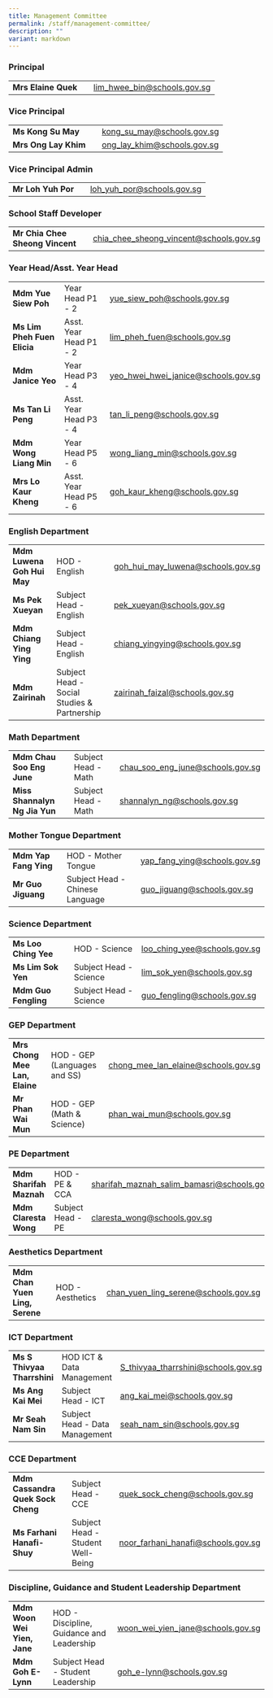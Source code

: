 ```yaml
---
title: Management Committee
permalink: /staff/management-committee/
description: ""
variant: markdown
---
```

### Principal 

|  |  |  |
| -------- | -------- | -------- |
| **Mrs Elaine Quek** |    | <a href="lim_hwee_bin@schools.gov.sg">lim_hwee_bin@schools.gov.sg</a>     |

### Vice Principal 

|  |  |  |
| -------- | -------- | -------- |
| **Ms Kong Su May** |   | <a href="kong_su_may@schools.gov.sg">kong_su_may@schools.gov.sg</a>     |
| **Mrs Ong Lay Khim** |   | <a href="ong_lay_khim@schools.gov.sg">ong_lay_khim@schools.gov.sg</a>     |

### Vice Principal Admin

|  |  |  |
| -------- | -------- | -------- |
| **Mr Loh Yuh Por** |    | <a href="loh_yuh_por@schools.gov.sg">loh_yuh_por@schools.gov.sg</a>     |

### School Staff Developer

|  |  |  |
| -------- | -------- | -------- |
| **Mr Chia Chee Sheong Vincent** |    | <a href="chia_chee_sheong_vincent@schools.gov.sg">chia_chee_sheong_vincent@schools.gov.sg</a>     |



### Year Head/Asst. Year Head

| |  |  | 
| -------- | -------- | -------- |
| **Mdm Yue Siew Poh** | Year Head P1 - 2   | <a href="yue_siew_poh@schools.gov.sg">yue_siew_poh@schools.gov.sg</a>     |
| **Ms Lim Pheh Fuen Elicia** | Asst. Year Head P1 - 2   | <a href="lim_pheh_fuen@schools.gov.sg">lim_pheh_fuen@schools.gov.sg</a>     |
| **Mdm Janice Yeo** | Year Head P3 - 4   | <a href="yeo_hwei_hwei_janice@schools.gov.sg">yeo_hwei_hwei_janice@schools.gov.sg</a>     |
| **Ms Tan Li Peng** | Asst. Year Head P3 - 4    | <a href="tan_li_peng@schools.gov.sg">tan_li_peng@schools.gov.sg</a>     |
| **Mdm Wong Liang Min** | Year Head P5 - 6   | <a href="wong_liang_min@schools.gov.sg">wong_liang_min@schools.gov.sg</a>     |
| **Mrs Lo Kaur Kheng** | Asst. Year Head P5 - 6    | <a href="goh_kaur_kheng@schools.gov.s">goh_kaur_kheng@schools.gov.sg</a>     |

### English Department

| |  |  | 
| -------- | -------- | -------- |
| **Mdm Luwena Goh Hui May** | HOD - English   | <a href="goh_hui_may_luwena@schools.gov.sg">goh_hui_may_luwena@schools.gov.sg</a>     |
| **Ms Pek Xueyan** | Subject Head - English   | <a href="pek_xueyan@schools.gov.sg">pek_xueyan@schools.gov.sg</a>     |
| **Mdm Chiang Ying Ying** | Subject Head - English   | <a href="chiang_yingying@schools.gov.sg">chiang_yingying@schools.gov.sg</a>     |
| **Mdm Zairinah** | Subject Head - Social Studies &amp; Partnership   | <a href="zairinah_faizal@schools.gov.sg">zairinah_faizal@schools.gov.sg</a>     |

### Math Department

| |  |  | 
| -------- | -------- | -------- |
| **Mdm Chau Soo Eng June** | Subject Head - Math   | <a href="chau_soo_eng_june@schools.gov.sg">chau_soo_eng_june@schools.gov.sg</a>     |
| **Miss Shannalyn Ng Jia Yun** | Subject Head - Math   | <a href="shannalyn_ng@schools.gov.sg">shannalyn_ng@schools.gov.sg</a>     |


### Mother Tongue Department

| |  |  | 
| -------- | -------- | -------- |
| **Mdm Yap Fang Ying** | HOD - Mother Tongue   | <a href="yap_fang_ying@schools.gov.sg">yap_fang_ying@schools.gov.sg</a>     |
| **Mr Guo Jiguang** | Subject Head - Chinese Language   | <a href="guo_jiguang@schools.gov.sg">guo_jiguang@schools.gov.sg</a>     |

### Science Department

| |  |  | 
| -------- | -------- | -------- |
| **Ms Loo Ching Yee** | HOD - Science   | <a href="loo_ching_yee@schools.gov.sg">loo_ching_yee@schools.gov.sg</a>     |
| **Ms Lim Sok Yen** | Subject Head - Science   | <a href="lim_sok_yen@schools.gov.sg">lim_sok_yen@schools.gov.sg</a>     |
| **Mdm Guo Fengling** | Subject Head - Science   | <a href="guo_fengling@schools.gov.sg">guo_fengling@schools.gov.sg</a>     |

### GEP Department

| |  |  | 
| -------- | -------- | -------- |
| **Mrs Chong Mee Lan, Elaine** | HOD - GEP (Languages and SS)   | <a href="chong_mee_lan_elaine@schools.gov.sg">chong_mee_lan_elaine@schools.gov.sg</a>     |
| **Mr Phan Wai Mun** | HOD - GEP (Math &amp; Science)   | <a href="phan_wai_mun@schools.gov.sg">phan_wai_mun@schools.gov.sg</a>     |

### PE Department

| |  |  | 
| -------- | -------- | -------- |
| **Mdm Sharifah Maznah** | HOD - PE &amp; CCA   | <a href="sharifah_maznah_salim_bamasri@schools.gov.sg">sharifah_maznah_salim_bamasri@schools.gov.sg</a>     |
| **Mdm Claresta Wong** | Subject Head - PE   | <a href="claresta_wong@schools.gov.sg">claresta_wong@schools.gov.sg</a>     |

### Aesthetics Department

| |  |  | 
| -------- | -------- | -------- |
| **Mdm Chan Yuen Ling, Serene** | HOD - Aesthetics   | <a href="chan_yuen_ling_serene@schools.gov.sg">chan_yuen_ling_serene@schools.gov.sg</a>     |

### ICT Department

| |  |  | 
| -------- | -------- | -------- |
| **Ms S Thivyaa Tharrshini** | HOD ICT &amp; Data Management   | <a href="S_thivyaa_tharrshini@schools.gov.sg">S_thivyaa_tharrshini@schools.gov.sg</a>     |
| **Ms Ang Kai Mei** | Subject Head - ICT   | <a href="ang_kai_mei@schools.gov.sg">ang_kai_mei@schools.gov.sg</a>     |
| **Mr Seah Nam Sin** | Subject Head - Data Management   | <a href="seah_nam_sin@schools.gov.sg">seah_nam_sin@schools.gov.sg</a>     |


### CCE Department

| |  |  | 
| -------- | -------- | -------- |
| **Mdm Cassandra Quek Sock Cheng** | Subject Head - CCE   | <a href="quek_sock_cheng@schools.gov.sg">quek_sock_cheng@schools.gov.sg</a>     |
| **Ms Farhani Hanafi-Shuy** | Subject Head - Student Well-Being   | <a href="noor_farhani_hanafi@schools.gov.sg">noor_farhani_hanafi@schools.gov.sg</a>     |

### Discipline, Guidance and Student Leadership Department

| |  |  | 
| -------- | -------- | -------- |
| **Mdm Woon Wei Yien, Jane** | HOD - Discipline, Guidance and Leadership   | <a href="woon_wei_yien_jane@schools.gov.sg">woon_wei_yien_jane@schools.gov.sg</a>     |
| **Mdm Goh E-Lynn** | Subject Head - Student Leadership   | <a href="goh_e-lynn@schools.gov.sg">goh_e-lynn@schools.gov.sg</a>     |